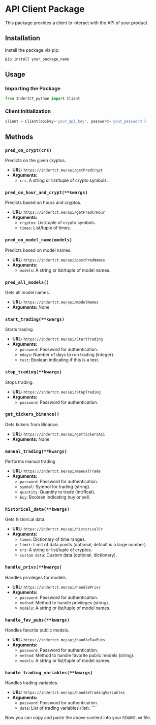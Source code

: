 
# API Client Package

This package provides a client to interact with the API of your product.

## Installation

Install the package via pip:

```bash
pip install your_package_name
```

## Usage

### Importing the Package

```python
from IndertCT_python import Client
```

### Client Initialization

```python
client = Client(apikey='your_api_key', password='your_password')
```

## Methods

### `pred_on_crypt(crs)`

Predicts on the given cryptos.

- **URL:** `https://indertct.me/api/getPredCrypt`
- **Arguments:**
  - `crs`: A string or list/tuple of crypto symbols.

### `pred_on_hour_and_crypt(**kwargs)`

Predicts based on hours and cryptos.

- **URL:** `https://indertct.me/api/getPredCrHour`
- **Arguments:**
  - `cryptos`: List/tuple of crypto symbols.
  - `times`: List/tuple of times.

### `pred_on_model_name(models)`

Predicts based on model names.

- **URL:** `https://indertct.me/api/postPredNames`
- **Arguments:**
  - `models`: A string or list/tuple of model names.

### `pred_all_models()`

Gets all model names.

- **URL:** `https://indertct.me/api/modelNames`
- **Arguments:** None

### `start_trading(**kwargs)`

Starts trading.

- **URL:** `https://indertct.me/api/StartTrading`
- **Arguments:**
  - `password`: Password for authentication.
  - `ndays`: Number of days to run trading (integer).
  - `test`: Boolean indicating if this is a test.

### `stop_trading(**kwargs)`

Stops trading.

- **URL:** `https://indertct.me/api/StopTrading`
- **Arguments:**
  - `password`: Password for authentication.

### `get_tickers_binance()`

Gets tickers from Binance.

- **URL:** `https://indertct.me/api/getTickersApi`
- **Arguments:** None

### `manual_trading(**kwargs)`

Performs manual trading.

- **URL:** `https://indertct.me/api/manualTrade`
- **Arguments:**
  - `password`: Password for authentication.
  - `symbol`: Symbol for trading (string).
  - `quantity`: Quantity to trade (int/float).
  - `buy`: Boolean indicating buy or sell.

### `historical_data(**kwargs)`

Gets historical data.

- **URL:** `https://indertct.me/api/historicalCr`
- **Arguments:**
  - `times`: Dictionary of time ranges.
  - `limit`: Limit of data points (optional, default is a large number).
  - `crs`: A string or list/tuple of cryptos.
  - `custom data`: Custom data (optional, dictionary).

### `handle_privs(**kwargs)`

Handles privileges for models.

- **URL:** `https://indertct.me/api/handlePrivs`
- **Arguments:**
  - `password`: Password for authentication.
  - `method`: Method to handle privileges (string).
  - `models`: A string or list/tuple of model names.

### `handle_fav_pubs(**kwargs)`

Handles favorite public models.

- **URL:** `https://indertct.me/api/handleFavPubs`
- **Arguments:**
  - `password`: Password for authentication.
  - `method`: Method to handle favorite public models (string).
  - `models`: A string or list/tuple of model names.

### `handle_trading_variables(**kwargs)`

Handles trading variables.

- **URL:** `https://indertct.me/api/handleTradingVariables`
- **Arguments:**
  - `password`: Password for authentication.
  - `data`: List of trading variables (list).
\`\`\`

Now you can copy and paste the above content into your `README.md` file.